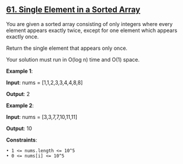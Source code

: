 <h2><a href="https://leetcode.com/problems/single-element-in-a-sorted-array/description/">61. Single Element in a Sorted Array</a></h2>

You are given a sorted array consisting of only integers where every element appears exactly twice, except for one element which appears exactly once.

Return the single element that appears only once.

Your solution must run in O(log n) time and O(1) space.

**Example 1**:

**Input**: nums = [1,1,2,3,3,4,4,8,8]

**Output**: 2

**Example 2**:

**Input**: nums = [3,3,7,7,10,11,11]

**Output**: 10

**Constraints**:

    • 1 <= nums.length <= 10^5
    • 0 <= nums[i] <= 10^5